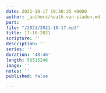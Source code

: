 ```yaml
---
date: 2021-10-17 10:30:25 +0000
author: _authors/heath-van-staden.md
part: 
file: "/2021/2021-10-17.mp3"
title: 17-10-2021
scripture: ''
description: ''
series: ''
duration: '48:46'
length: 58515246
image: ''
notes: ''
published: false

---
```


